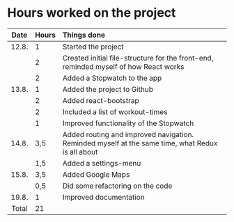 # Hours worked on the project

| Date | Hours | Things done |
| :----:|:-----| :-----|
| 12.8. | 1    | Started the project |
|       | 2    | Created initial file-structure for the front-end, reminded myself of how React works |
|       | 2    | Added a Stopwatch to the app |
| 13.8. | 1    | Added the project to Github |
|       | 2    | Added react-bootstrap |
|       | 2    | Included a list of workout-times |
|       | 1    | Improved functionality of the Stopwatch |
| 14.8. | 3,5  | Added routing and improved navigation. Reminded myself at the same time, what Redux is all about |
|       | 1,5  | Added a settings-menu |
| 15.8. | 3,5  | Added Google Maps |
|       | 0,5  | Did some refactoring on the code |
| 19.8. | 1    | Improved documentation |
| Total | 21   | 
